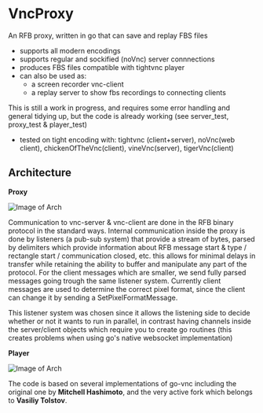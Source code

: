 # VncProxy
An RFB proxy, written in go that can save and replay FBS files
* supports all modern encodings
* supports regular and sockified (noVnc) server connnections
* produces FBS files compatible with tightvnc player
* can also be used as:
    * a screen recorder vnc-client
    * a replay server to show fbs recordings to connecting clients 

This is still a work in progress, and requires some error handling and general tidying up, 
but the code is already working (see server_test, proxy_test & player_test)
- tested on tight encoding with: tightvnc (client+server), noVnc(web client), chickenOfTheVnc(client), vineVnc(server), tigerVnc(client)

## **Architecture**
**Proxy**

![Image of Arch](https://github.com/amitbet/vncproxy/blob/master/architecture/proxy-arch.png?raw=true)

Communication to vnc-server & vnc-client are done in the RFB binary protocol in the standard ways.
Internal communication inside the proxy is done by listeners (a pub-sub system) that provide a stream of bytes, parsed by delimiters which provide information about RFB message start & type / rectangle start / communication closed, etc.
this allows for minimal delays in transfer while retaining the ability to buffer and manipulate any part of the protocol.
For the client messages which are smaller, we send fully parsed messages going trough the same listener system.
Currently client messages are used to determine the correct pixel format, since the client can change it by sending a SetPixelFormatMessage.

This listener system was chosen since it allows the listening side to decide whether or not it wants to run in parallel, in contrast having channels inside the server/client objects which require you to create go routines (this creates problems when using go's native websocket implementation)

**Player**

![Image of Arch](https://github.com/amitbet/vncproxy/blob/master/architecture/player-arch.png?raw=true)

The code is based on several implementations of go-vnc including the original one by **Mitchell Hashimoto**, and the very active fork which belongs to **Vasiliy Tolstov**.